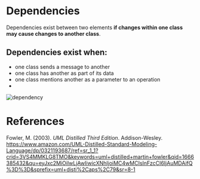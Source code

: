 # Dependencies 

Dependencies exist between two elements **if changes within one class may cause changes to another class**. 

## Dependencies exist when: 
- one class sends a message to another 
- one class has another as part of its data 
- one class mentions another as a parameter to an operation 
- 
![dependency](https://user-images.githubusercontent.com/109105989/197606021-b956851f-bba4-4cef-b6ab-e593dd9c240e.png)

# References 
Fowler, M. (2003). *UML Distilled Third Edition*. Addison-Wesley. <https://www.amazon.com/UML-Distilled-Standard-Modeling-Language/dp/0321193687/ref=sr_1_1?crid=3VS4MMKLG8TMO&keywords=uml+distilled+martin+fowler&qid=1666385432&qu=eyJxc2MiOiIwLjAwIiwicXNhIjoiMC4wMCIsInFzcCI6IjAuMDAifQ%3D%3D&sprefix=uml+disti%2Caps%2C79&sr=8-1> 
